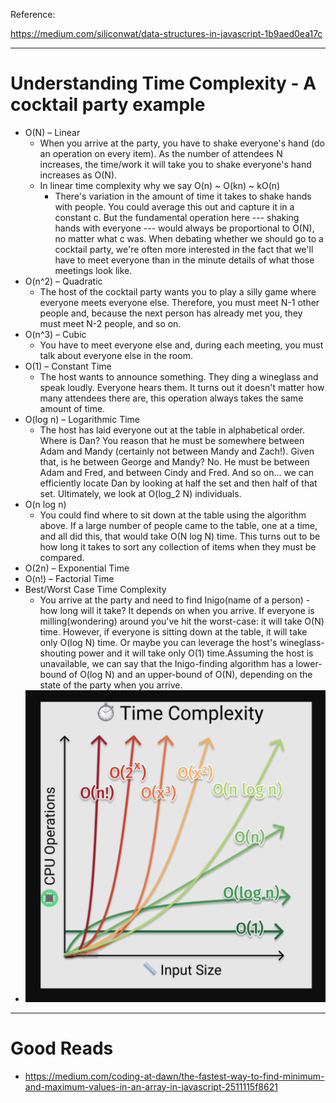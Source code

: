 Reference:

https://medium.com/siliconwat/data-structures-in-javascript-1b9aed0ea17c

---

# Understanding Time Complexity - A cocktail party example

- O(N) – Linear
  - When you arrive at the party, you have to shake everyone's hand (do an operation on every item). As the number of attendees N increases, the time/work it will take you to shake everyone's hand increases as O(N).
  - In linear time complexity why we say O(n) ~ O(kn) ~ kO(n)
    - There's variation in the amount of time it takes to shake hands with people. You could average this out and capture it in a constant c. But the fundamental operation here --- shaking hands with everyone --- would always be proportional to O(N), no matter what c was. When debating whether we should go to a cocktail party, we're often more interested in the fact that we'll have to meet everyone than in the minute details of what those meetings look like.
- O(n^2) – Quadratic
  - The host of the cocktail party wants you to play a silly game where everyone meets everyone else. Therefore, you must meet N-1 other people and, because the next person has already met you, they must meet N-2 people, and so on.
- O(n^3) – Cubic
  - You have to meet everyone else and, during each meeting, you must talk about everyone else in the room.
- O(1) – Constant Time
  - The host wants to announce something. They ding a wineglass and speak loudly. Everyone hears them. It turns out it doesn't matter how many attendees there are, this operation always takes the same amount of time.
- O(log n) – Logarithmic Time
  - The host has laid everyone out at the table in alphabetical order. Where is Dan? You reason that he must be somewhere between Adam and Mandy (certainly not between Mandy and Zach!). Given that, is he between George and Mandy? No. He must be between Adam and Fred, and between Cindy and Fred. And so on... we can efficiently locate Dan by looking at half the set and then half of that set. Ultimately, we look at O(log_2 N) individuals.
- O(n log n)
  - You could find where to sit down at the table using the algorithm above. If a large number of people came to the table, one at a time, and all did this, that would take O(N log N) time. This turns out to be how long it takes to sort any collection of items when they must be compared.
- O(2n) – Exponential Time
- O(n!) – Factorial Time
- Best/Worst Case Time Complexity
  - You arrive at the party and need to find Inigo(name of a person) - how long will it take? It depends on when you arrive. If everyone is milling(wondering) around you've hit the worst-case: it will take O(N) time. However, if everyone is sitting down at the table, it will take only O(log N) time. Or maybe you can leverage the host's wineglass-shouting power and it will take only O(1) time.Assuming the host is unavailable, we can say that the Inigo-finding algorithm has a lower-bound of O(log N) and an upper-bound of O(N), depending on the state of the party when you arrive.
- ![TC](./time-complexity-graph.png)

---

# Good Reads

- https://medium.com/coding-at-dawn/the-fastest-way-to-find-minimum-and-maximum-values-in-an-array-in-javascript-2511115f8621

